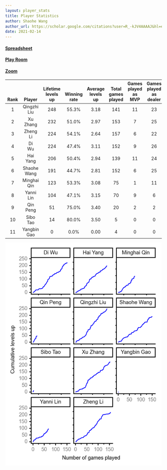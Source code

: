 ```yaml
---
layout: player_stats
title: Player Statistics
author: Shaohe Wang
author_url: https://scholar.google.com/citations?user=R_-kJV4AAAAJ&hl=en
date: 2021-02-14
---
```


#### [Spreadsheet](https://docs.google.com/spreadsheets/d/1So3PBr9gV3I0LzApZOgJlQew2QjM1wAiWhR50rAnHRg/edit#gid=2137801449)
#### [Play Room](https://playingcards.io/a3775q)
#### [Zoom](https://ucsf.zoom.us/j/91360570376?pwd=SmN6aFNPY3UzdEp3M0tmQ1ViUkdQUT09)

<div class="table-wrapper" markdown="block">

| <br><br><br>Rank | <br><br><br>Player | <br> Lifetime <br> levels <br> up | <br><br> Winning <br> rate | <br> Average <br> levels <br> up | <br> Total <br> games <br> played | Games <br> played <br> as <br> MVP | Games <br> played <br> as <br> dealer | N_games <br> short <br> staffed <br> as dealer | Winning <br> rate <br> as <br> dealer |
|:---:|:---:|:---:|:---:|:---:|:---:|:---:|:---:|:---:|:---:|
| 1 | Qingzhi <br> Liu | 248 | 55.3% | 3.18 | 141 | 11 | 23 | 3 | 52.2% |
| 2 | Xu <br> Zhang | 232 | 51.0% | 2.97 | 153 | 7 | 25 | 0 | 48.0% |
| 3 | Zheng <br> Li | 224 | 54.1% | 2.64 | 157 | 6 | 22 | 0 | 54.5% |
| 4 | Di <br> Wu | 224 | 47.4% | 3.11 | 152 | 9 | 26 | 0 | 38.5% |
| 5 | Hai <br> Yang | 206 | 50.4% | 2.94 | 139 | 11 | 24 | 1 | 50.0% |
| 6 | Shaohe <br> Wang | 191 | 44.7% | 2.81 | 152 | 6 | 25 | 2 | 36.0% |
| 7 | Minghai <br> Qin | 123 | 53.3% | 3.08 | 75 | 1 | 11 | 1 | 72.7% |
| 8 | Yanni <br> Lin | 104 | 47.1% | 3.15 | 70 | 9 | 6 | 2 | 33.3% |
| 9 | Qin <br> Peng | 51 | 75.0% | 3.40 | 20 | 2 | 2 | 0 | 100.0% |
| 10 | Sibo <br> Tao | 14 | 80.0% | 3.50 | 5 | 0 | 0 | 0 | 0.0% |
| 11 | Yangbin <br> Gao | 0 | 0.0% | 0.00 | 4 | 0 | 0 | 0 | 0.0% |

</div>

<img src="/assets/images/player_history_plot.png" alt="Plot of player level history" />
